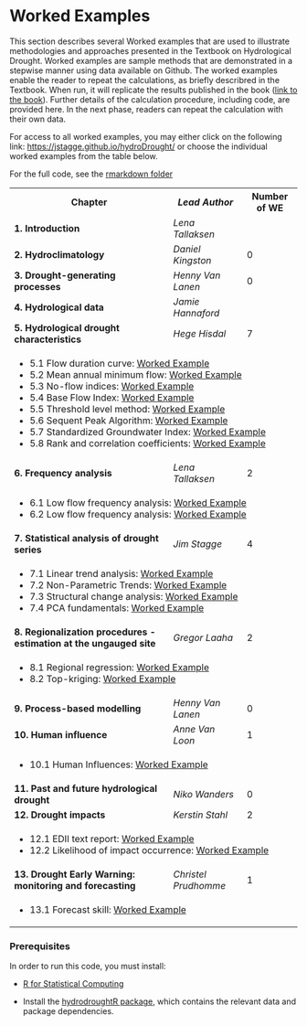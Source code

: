 # Worked Examples 

This section describes several Worked examples that are used to illustrate methodologies and approaches presented in the Textbook on Hydrological Drought. Worked examples are sample methods that are demonstrated in a stepwise manner using data available on Github. The worked examples enable the reader to repeat the calculations, as briefly describred in the Textbook. When run, it will replicate the results published in the book ([link to the book](https://www.google.com)). Further details of the calculation procedure, including code, are provided here. In the next phase, readers can repeat the calculation with their own data.

For access to all worked examples, you may either click on the following link: <a href="https://jstagge.github.io/hydroDrought/">https://jstagge.github.io/hydroDrought/</a> or choose the individual worked examples from the table below.

For the full code, see the <a href="https://github.com/HydroDrought/hydrodroughtBook/tree/master/worked_examples/rmarkdown">rmarkdown folder</a>


<table>
  <tr>
    <th> <b>Chapter</b> </td>
    <th> <i>Lead Author</i> </td>
    <th> Number of WE </td>
  </tr>
  <tr>
    <td> <b> 1. Introduction</b> </td>
    <td> <i>Lena Tallaksen</i> </td>
    <td>  </td>
  </tr>
  <tr>
    <td> <b> 2. Hydroclimatology</b> </td>
    <td> <i>Daniel Kingston</i> </td>
    <td> 0 </td>
  </tr>
  <tr>
    <td> <b> 3. Drought-generating processes</b> </td>
    <td> <i>Henny Van Lanen</i> </td>
    <td> 0 </td>
  </tr>
  <tr>
    <td> <b> 4. Hydrological data</b> </td>
    <td> <i>Jamie Hannaford</i> </td>
    <td>  </td>
  </tr>

  <tr>
    <td> <b> 5. Hydrological drought characteristics</b> </td>
    <td> <i>Hege Hisdal</i> </td>
    <td> 7 </td>
  </tr>
  <tr>
  <td colspan="3">
  <ul>
  <li>5.1 Flow duration curve:
    <a href="https://htmlpreview.github.io/?https://github.com/HydroDrought/hydrodroughtBook/blob/master/worked_examples/html/5-1_flow_duration_curve.html">Worked Example</a>
  </li>

  <li>5.2 Mean annual minimum flow: 
    <a href="https://htmlpreview.github.io/?https://github.com/HydroDrought/hydrodroughtBook/blob/master/worked_examples/html/5-2_mean_annual_minimum_flow.html">Worked Example</a>
  </li>

  <li>5.3 No-flow indices: 
    <a href="https://htmlpreview.github.io/?https://github.com/HydroDrought/hydrodroughtBook/blob/master/worked_examples/html/5-3_no_flow_indices.html">Worked Example</a>
  </li>

  <li>5.4 Base Flow Index: 
    <a href="https://htmlpreview.github.io/?https://github.com/HydroDrought/hydrodroughtBook/blob/master/worked_examples/html/5-4_base_flow_index.html">Worked Example</a>
  </li>

  <li>5.5 Threshold level method: 
    <a href="https://htmlpreview.github.io/?https://github.com/HydroDrought/hydrodroughtBook/blob/master/worked_examples/html/5-5_threshold_level_method.html">Worked Example</a>
  </li>

  <li>5.6 Sequent Peak Algorithm: 
    <a href="https://htmlpreview.github.io/?https://github.com/HydroDrought/hydrodroughtBook/blob/master/worked_examples/html/5-6_sequent_peak_algorithm.html">Worked Example</a>
  </li>

  <li>5.7 Standardized Groundwater Index: 
    <a href="https://htmlpreview.github.io/?https://github.com/HydroDrought/hydrodroughtBook/blob/master/worked_examples/html/5-7_standardized_groundwater_index.html">Worked Example</a>
  </li>
 
  <li>5.8 Rank and correlation coefficients: 
    <a href="https://htmlpreview.github.io/?https://github.com/HydroDrought/hydrodroughtBook/blob/master/worked_examples/html/5-8_rank_and_correlation_coefficients.html">Worked Example</a>
  </li> 
  </ul>
  </td>
  </tr>



  <tr>
    <td> <b> 6. Frequency analysis</b> </td>
    <td> <i>Lena Tallaksen</i> </td>
    <td> 2 </td>
  </tr>
    <tr>
  <td colspan="3">
  <ul>
  <li>6.1 Low flow frequency analysis: 
    <a href="https://htmlpreview.github.io/?https://github.com/HydroDrought/hydrodroughtBook/blob/master/worked_examples/html/6-1_low_flow_frequency_analysis.html">Worked Example</a>
  </li>

  <li>6.2 Low flow frequency analysis: 
    <a href="https://htmlpreview.github.io/?https://github.com/HydroDrought/hydrodroughtBook/blob/master/worked_examples/html/6-2_drought_deficit_frequency.html">Worked Example</a>
  </li>

  </ul>
  </td>
  </tr>

  
  <tr>
    <td> <b> 7. Statistical analysis of drought series</b> </td>
    <td> <i>Jim Stagge</i> </td>
    <td> 4 </td>
  </tr>

  <tr>
  <td colspan="3">
  <ul>
  <li>7.1 Linear trend analysis: 
    <a href="https://htmlpreview.github.io/?https://github.com/HydroDrought/hydrodroughtBook/blob/master/worked_examples/html/7-1_linear_trend.html">Worked Example</a>

  </li>

  <li>7.2 Non-Parametric Trends: 
    <a href="https://htmlpreview.github.io/?https://github.com/HydroDrought/hydrodroughtBook/blob/master/worked_examples/html/7-2_nonparametric_trend.html">Worked Example</a>
  </li>

  <li>7.3 Structural change analysis: 
    <a href="https://htmlpreview.github.io/?https://github.com/HydroDrought/hydrodroughtBook/blob/master/worked_examples/html/7-3_structural_change_analysis.html">Worked Example</a>
  </li>

  <li>7.4 PCA fundamentals: 
    <a href="https://htmlpreview.github.io/?https://github.com/HydroDrought/hydrodroughtBook/blob/master/worked_examples/html/7-4_principal_component_analysis.html">Worked Example</a>
  </li>
  </ul>
  </td>
  </tr>


  
  <tr>
    <td> <b> 8. Regionalization procedures - estimation at the ungauged site</b> </td>
    <td> <i>Gregor Laaha</i> </td>
    <td> 2 </td>
  </tr>

  <tr>
  <td colspan="3">
  <ul>
  <li>8.1 Regional regression: 
    <a href="https://htmlpreview.github.io/?https://github.com/HydroDrought/hydrodroughtBook/blob/master/worked_examples/html/8-1_regional_regression.html">Worked Example</a>

  </li>

  <li>8.2 Top-kriging: 
    <a href="https://htmlpreview.github.io/?https://github.com/HydroDrought/hydrodroughtBook/blob/master/worked_examples/html/8-2_topkriging.html">Worked Example</a>
  </li>

  </ul>
  </td>
  </tr>


   <tr>
    <td> <b> 9. Process-based modelling</b> </td>
    <td> <i>Henny Van Lanen</i> </td>
    <td> 0 </td>
  </tr>
  <tr>
    <td> <b> 10. Human influence</b> </td>
    <td> <i>Anne Van Loon</i> </td>
    <td> 1 </td>
  </tr>
  <tr>
  <td colspan="3">
  <ul>
  <li>10.1 Human Influences: 
    <a href="https://htmlpreview.github.io/?https://github.com/HydroDrought/hydrodroughtBook/blob/master/worked_examples/html/10-1_human_influences.html">Worked Example</a>
  </li>

  <tr>
    <td> <b> 11. Past and future hydrological drought</b> </td>
    <td> <i>Niko Wanders</i> </td>
    <td> 0 </td>
  </tr>
  <tr>
    <td> <b> 12. Drought impacts</b> </td>
    <td> <i>Kerstin Stahl</i> </td>
    <td> 2 </td>
  </tr>
 <tr>
  <td colspan="3">
  <ul>
  <li>12.1 EDII text report: 
    <a href="https://htmlpreview.github.io/?https://github.com/jstagge/hydroDrought/blob/master/worked_examples/files/12-1_edii_text_report.html">Worked Example</a>
  </li>

  <li>12.2 Likelihood of impact occurrence: 
    <a href="https://htmlpreview.github.io/?https://github.com/HydroDrought/hydrodroughtBook/blob/master/worked_examples/html/12-2_likelihood_of_impact_occurrence.html">Worked Example</a>
  </li>
  </ul>
  </td>
  </tr>

  <tr>
    <td> <b> 13. Drought Early Warning: monitoring and forecasting</b> </td>
    <td> <i>Christel Prudhomme</i> </td>
    <td> 1 </td>
  </tr>
  <tr>
  <td colspan="3">
  <ul>
  <li>13.1 Forecast skill: 
    <a href="https://htmlpreview.github.io/?https://github.com/HydroDrought/hydrodroughtBook/blob/master/worked_examples/html/13-1_forecast_skill.html">Worked Example</a>
    </tr>
</table>


### Prerequisites

In order to run this code, you must install:
* [R for Statistical Computing](https://www.r-project.org/)

* Install the [hydrodroughtR package](https://github.com/HydroDrought/hydrodroughtR), which contains the relevant data and package dependencies.




